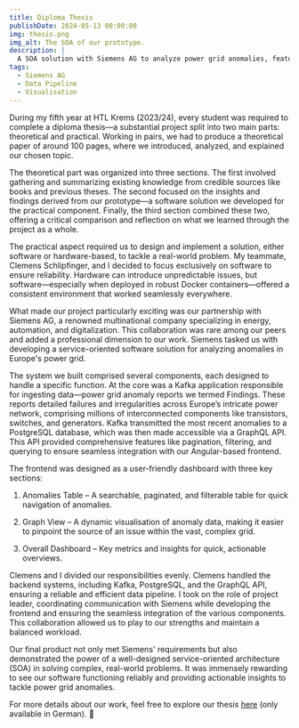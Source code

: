 ```yaml
---
title: Diploma Thesis
publishDate: 2024-05-13 00:00:00
img: thesis.png
img_alt: The SOA of our prototype.
description: |
  A SOA solution with Siemens AG to analyze power grid anomalies, featuring a Kafka pipeline, PostgreSQL, GraphQL API, and an Angular dashboard for visualisation.
tags:
  - Siemens AG
  - Data Pipeline
  - Visualisation 
---
```


During my fifth year at HTL Krems (2023/24), every student was required to complete a diploma thesis—a substantial project split into two main parts: theoretical and practical. Working in pairs, we had to produce a theoretical paper of around 100 pages, where we introduced, analyzed, and explained our chosen topic.

The theoretical part was organized into three sections. The first involved gathering and summarizing existing knowledge from credible sources like books and previous theses. The second focused on the insights and findings derived from our prototype—a software solution we developed for the practical component. Finally, the third section combined these two, offering a critical comparison and reflection on what we learned through the project as a whole.

The practical aspect required us to design and implement a solution, either software or hardware-based, to tackle a real-world problem. My teammate, Clemens Schlipfinger, and I decided to focus exclusively on software to ensure reliability. Hardware can introduce unpredictable issues, but software—especially when deployed in robust Docker containers—offered a consistent environment that worked seamlessly everywhere.

What made our project particularly exciting was our partnership with Siemens AG, a renowned multinational company specializing in energy, automation, and digitalization. This collaboration was rare among our peers and added a professional dimension to our work. Siemens tasked us with developing a service-oriented software solution for analyzing anomalies in Europe's power grid.

The system we built comprised several components, each designed to handle a specific function. At the core was a Kafka application responsible for ingesting data—power grid anomaly reports we termed Findings. These reports detailed failures and irregularities across Europe’s intricate power network, comprising millions of interconnected components like transistors, switches, and generators. Kafka transmitted the most recent anomalies to a PostgreSQL database, which was then made accessible via a GraphQL API. This API provided comprehensive features like pagination, filtering, and querying to ensure seamless integration with our Angular-based frontend.

The frontend was designed as a user-friendly dashboard with three key sections:

1. Anomalies Table – A searchable, paginated, and filterable table for quick navigation of anomalies.

2. Graph View – A dynamic visualisation of anomaly data, making it easier to pinpoint the source of an issue within the vast, complex grid.

3. Overall Dashboard – Key metrics and insights for quick, actionable overviews.

Clemens and I divided our responsibilities evenly. Clemens handled the backend systems, including Kafka, PostgreSQL, and the GraphQL API, ensuring a reliable and efficient data pipeline. I took on the role of project leader, coordinating communication with Siemens while developing the frontend and ensuring the seamless integration of the various components. This collaboration allowed us to play to our strengths and maintain a balanced workload.

Our final product not only met Siemens' requirements but also demonstrated the power of a well-designed service-oriented architecture (SOA) in solving complex, real-world problems. It was immensely rewarding to see our software functioning reliably and providing actionable insights to tackle power grid anomalies.

For more details about our work, feel free to explore our thesis [here](/thesis.pdf) (only available in German). 📜

